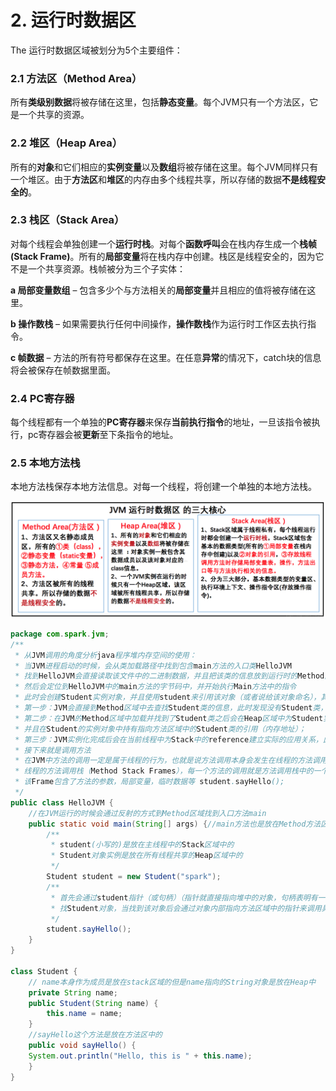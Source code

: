 # 2. 运行时数据区

The 运行时数据区域被划分为5个主要组件：

### **2.1 方法区（Method Area）**

所有**类级别数据**将被存储在这里，包括**静态变量**。每个JVM只有一个方法区，它是一个共享的资源。

### **2.2 堆区（Heap Area）**

所有的**对象**和它们相应的**实例变量**以及**数组**将被存储在这里。每个JVM同样只有一个堆区。由于**方法区**和**堆区**的内存由多个线程共享，所以存储的数据**不是线程安全的**。

### **2.3 栈区（Stack Area）**

对每个线程会单独创建一个**运行时栈**。对每个**函数呼叫**会在栈内存生成一个**栈帧\(Stack Frame\)**。所有的**局部变量**将在栈内存中创建。栈区是线程安全的，因为它不是一个共享资源。栈帧被分为三个子实体：

**a 局部变量数组** – 包含多少个与方法相关的**局部变量**并且相应的值将被存储在这里。

**b 操作数栈** – 如果需要执行任何中间操作，**操作数栈**作为运行时工作区去执行指令。

**c 帧数据** – 方法的所有符号都保存在这里。在任意**异常**的情况下，catch块的信息将会被保存在帧数据里面。

### **2.4 PC寄存器**

每个线程都有一个单独的**PC寄存器**来保存**当前执行指令**的地址，一旦该指令被执行，pc寄存器会被**更新**至下条指令的地址。

### **2.5 本地方法栈**

本地方法栈保存本地方法信息。对每一个线程，将创建一个单独的本地方法栈。

![&#x8FD0;&#x884C;&#x65F6;&#x6570;&#x636E;&#x533A;](../.gitbook/assets/image%20%2848%29.png)

```java
package com.spark.jvm;
/**
 * 从JVM调用的角度分析java程序堆内存空间的使用：
 * 当JVM进程启动的时候，会从类加载路径中找到包含main方法的入口类HelloJVM
 * 找到HelloJVM会直接读取该文件中的二进制数据，并且把该类的信息放到运行时的Method内存区域中。
 * 然后会定位到HelloJVM中的main方法的字节码中，并开始执行Main方法中的指令
 * 此时会创建Student实例对象，并且使用student来引用该对象（或者说给该对象命名），其内幕如下：
 * 第一步：JVM会直接到Method区域中去查找Student类的信息，此时发现没有Student类，就通过类加载器加载该Student类文件；
 * 第二步：在JVM的Method区域中加载并找到了Student类之后会在Heap区域中为Student实例对象分配内存，
 * 并且在Student的实例对象中持有指向方法区域中的Student类的引用（内存地址）；
 * 第三步：JVM实例化完成后会在当前线程中为Stack中的reference建立实际的应用关系，此时会赋值给student
 * 接下来就是调用方法
 * 在JVM中方法的调用一定是属于线程的行为，也就是说方法调用本身会发生在线程的方法调用栈：
 * 线程的方法调用栈（Method Stack Frames），每一个方法的调用就是方法调用栈中的一个Frame，
 * 该Frame包含了方法的参数，局部变量，临时数据等 student.sayHello();
 */
public class HelloJVM {
	//在JVM运行的时候会通过反射的方式到Method区域找到入口方法main
	public static void main(String[] args) {//main方法也是放在Method方法区域中的
		/**
		 * student(小写的)是放在主线程中的Stack区域中的
		 * Student对象实例是放在所有线程共享的Heap区域中的
		 */
		Student student = new Student("spark");
		/**
		 * 首先会通过student指针（或句柄）（指针就直接指向堆中的对象，句柄表明有一个中间的,student指向句柄，句柄指向对象）
		 * 找Student对象，当找到该对象后会通过对象内部指向方法区域中的指针来调用具体的方法去执行任务
		 */
		student.sayHello();
	}
}
 
class Student {
	// name本身作为成员是放在stack区域的但是name指向的String对象是放在Heap中
	private String name;
	public Student(String name) {
		this.name = name;
	}
	//sayHello这个方法是放在方法区中的
	public void sayHello() {
	System.out.println("Hello, this is " + this.name);
	}
}
```

